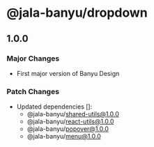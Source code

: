 # @jala-banyu/dropdown

## 1.0.0

### Major Changes

- First major version of Banyu Design

### Patch Changes

- Updated dependencies []:
  - @jala-banyu/shared-utils@1.0.0
  - @jala-banyu/react-utils@1.0.0
  - @jala-banyu/popover@1.0.0
  - @jala-banyu/menu@1.0.0
